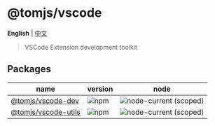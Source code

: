 # @tomjs/vscode

**English** | [中文](./README.zh_CN.md)

> VSCode Extension development toolkit

## Packages

| name | version | node |
| --- | --- | --- |
| [@tomjs/vscode-dev](./packages/vscode-dev/README.md) | ![npm](https://img.shields.io/npm/v/@tomjs/vscode-dev) | ![node-current (scoped)](https://img.shields.io/node/v/@tomjs/vscode-dev) |
| [@tomjs/vscode-utils](./packages/vscode-utils/README.md) | ![npm](https://img.shields.io/npm/v/@tomjs/vscode-utils) | ![node-current (scoped)](https://img.shields.io/node/v/@tomjs/vscode-utils) |
